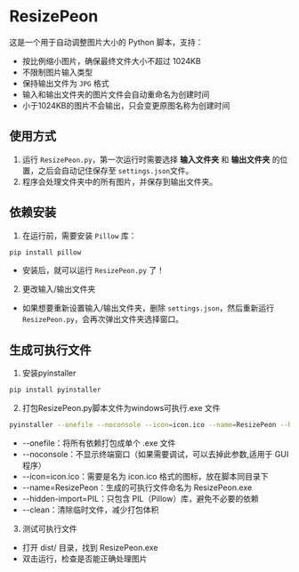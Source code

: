 # ResizePeon

这是一个用于自动调整图片大小的 Python 脚本，支持：
- 按比例缩小图片，确保最终文件大小不超过 1024KB
- 不限制图片输入类型
- 保持输出文件为 `JPG` 格式
- 输入和输出文件夹的图片文件会自动重命名为创建时间
- 小于1024KB的图片不会输出，只会变更原图名称为创建时间

## 使用方式
1. 运行 `ResizePeon.py`，第一次运行时需要选择 **输入文件夹** 和 **输出文件夹** 的位置，之后会自动记住保存至 `settings.json`文件。
2. 程序会处理文件夹中的所有图片，并保存到输出文件夹。

## 依赖安装
1. 在运行前，需要安装 `Pillow` 库：

```sh
pip install pillow
```
- 安装后，就可以运行 `ResizePeon.py` 了！

2. 更改输入/输出文件夹

- 如果想要重新设置输入/输出文件夹，删除 `settings.json`，然后重新运行 `ResizePeon.py`，会再次弹出文件夹选择窗口。

## 生成可执行文件
1. 安装pyinstaller
```sh
pip install pyinstaller
```

2. 打包ResizePeon.py脚本文件为windows可执行.exe 文件
```sh
pyinstaller --onefile --noconsole --icon=icon.ico --name=ResizePeon --hidden-import=PIL --clean ResizePeon.py
```
- --onefile：将所有依赖打包成单个 .exe 文件  
- --noconsole：不显示终端窗口（如果需要调试，可以去掉此参数,适用于 GUI 程序）
- --icon=icon.ico：需要是名为 icon.ico 格式的图标，放在脚本同目录下
- --name=ResizePeon：生成的可执行文件命名为 ResizePeon.exe
- --hidden-import=PIL：只包含 PIL（Pillow）库，避免不必要的依赖
- --clean：清除临时文件，减少打包体积

3. 测试可执行文件
- 打开 dist/ 目录，找到 ResizePeon.exe
- 双击运行，检查是否能正确处理图片



